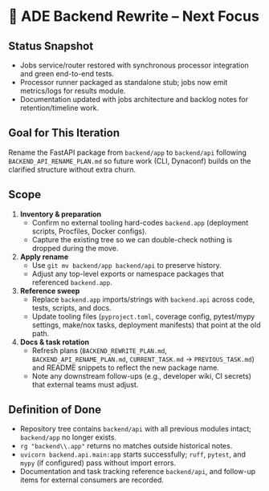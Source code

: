 # 🚧 ADE Backend Rewrite – Next Focus

## Status Snapshot
- Jobs service/router restored with synchronous processor integration and green end-to-end tests.
- Processor runner packaged as standalone stub; jobs now emit metrics/logs for results module.
- Documentation updated with jobs architecture and backlog notes for retention/timeline work.

## Goal for This Iteration
Rename the FastAPI package from `backend/app` to `backend/api` following `BACKEND_API_RENAME_PLAN.md` so future work (CLI, Dynaconf) builds on the clarified structure without extra churn.

## Scope
1. **Inventory & preparation**
   - Confirm no external tooling hard-codes `backend.app` (deployment scripts, Procfiles, Docker configs).
   - Capture the existing tree so we can double-check nothing is dropped during the move.
2. **Apply rename**
   - Use `git mv backend/app backend/api` to preserve history.
   - Adjust any top-level exports or namespace packages that referenced `backend.app`.
3. **Reference sweep**
   - Replace `backend.app` imports/strings with `backend.api` across code, tests, scripts, and docs.
   - Update tooling files (`pyproject.toml`, coverage config, pytest/mypy settings, make/nox tasks, deployment manifests) that point at the old path.
4. **Docs & task rotation**
   - Refresh plans (`BACKEND_REWRITE_PLAN.md`, `BACKEND_API_RENAME_PLAN.md`, `CURRENT_TASK.md` → `PREVIOUS_TASK.md`) and README snippets to reflect the new package name.
   - Note any downstream follow-ups (e.g., developer wiki, CI secrets) that external teams must adjust.

## Definition of Done
- Repository tree contains `backend/api` with all previous modules intact; `backend/app` no longer exists.
- `rg "backend\\.app"` returns no matches outside historical notes.
- `uvicorn backend.api.main:app` starts successfully; `ruff`, `pytest`, and `mypy` (if configured) pass without import errors.
- Documentation and task tracking reference `backend/api`, and follow-up items for external consumers are recorded.

